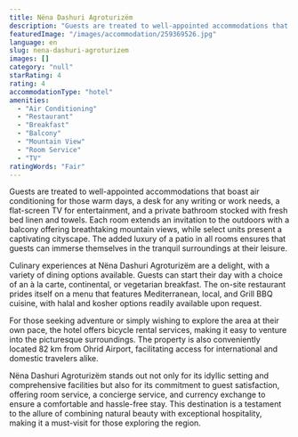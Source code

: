 ```yaml
---
title: Nëna Dashuri Agroturizëm
description: "Guests are treated to well-appointed accommodations that boast air conditioning for those warm days, a desk for any writing or work needs, a flat-scre..."
featuredImage: "/images/accommodation/259369526.jpg"
language: en
slug: nena-dashuri-agroturizem
images: []
category: "null"
starRating: 4
rating: 4
accommodationType: "hotel"
amenities:
  - "Air Conditioning"
  - "Restaurant"
  - "Breakfast"
  - "Balcony"
  - "Mountain View"
  - "Room Service"
  - "TV"
ratingWords: "Fair"
---
```


Guests are treated to well-appointed accommodations that boast air conditioning for those warm days, a desk for any writing or work needs, a flat-screen TV for entertainment, and a private bathroom stocked with fresh bed linen and towels. Each room extends an invitation to the outdoors with a balcony offering breathtaking mountain views, while select units present a captivating cityscape. The added luxury of a patio in all rooms ensures that guests can immerse themselves in the tranquil surroundings at their leisure.

Culinary experiences at Nëna Dashuri Agroturizëm are a delight, with a variety of dining options available. Guests can start their day with a choice of an à la carte, continental, or vegetarian breakfast. The on-site restaurant prides itself on a menu that features Mediterranean, local, and Grill BBQ cuisine, with halal and kosher options readily available upon request.

For those seeking adventure or simply wishing to explore the area at their own pace, the hotel offers bicycle rental services, making it easy to venture into the picturesque surroundings. The property is also conveniently located 82 km from Ohrid Airport, facilitating access for international and domestic travelers alike.

Nëna Dashuri Agroturizëm stands out not only for its idyllic setting and comprehensive facilities but also for its commitment to guest satisfaction, offering room service, a concierge service, and currency exchange to ensure a comfortable and hassle-free stay. This destination is a testament to the allure of combining natural beauty with exceptional hospitality, making it a must-visit for those exploring the region.

